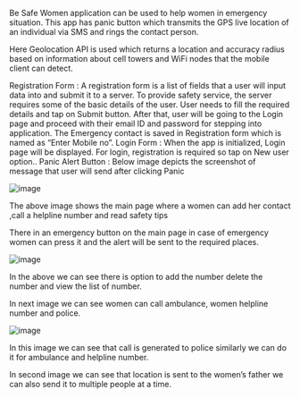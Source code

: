Be Safe Women application can be used to help women in emergency situation. This app has panic button which transmits
the GPS live location of an individual via SMS and rings the contact person.

Here Geolocation API is used which returns a location and accuracy radius based on information about cell towers and WiFi
nodes that the mobile client can detect.



Registration Form : 
A registration form is a list of fields that a user will input data into 
and submit it to a server. To provide safety service, the server 
requires some of the basic details of the user. User needs to fill 
the required details and tap on Submit button. After that, user will 
be going to the Login page and proceed with their email ID and 
password for stepping into application. The Emergency contact is 
saved in Registration form which is named as “Enter Mobile no”. 
Login Form : 
When the app is initialized, Login page will be displayed. For login, 
registration is required so tap on New user option.. 
Panic Alert Button : 
Below image depicts the screenshot of message that user will 
send after clicking Panic

![image](https://user-images.githubusercontent.com/84896867/202672807-01c14815-0dcf-4ffa-adec-f74a5c64b28e.png)

The above image shows the main page where a women can add her contact ,call a helpline number and read safety tips  
  
There in an emergency button on the main page in case of emergency  women can press it and the alert will  be sent to the required places.  
  
![image](https://user-images.githubusercontent.com/84896867/202673028-eff1e955-88bd-430c-b225-5cc61b1a0f7a.png)
  
  In the above we can see there is option to add the number delete the number and view the list of number.  
  
In next image we can see women can call ambulance, women helpline number and police.  
  
  
  
  
  
  ![image](https://user-images.githubusercontent.com/84896867/202673163-2032b067-0c30-4dd8-8900-8285966dfcc5.png)

    
 
In this image we can see that call is generated to police similarly we can do it for ambulance and helpline number.  
  
In second image we can see that location is sent to the women’s father we can also send it to multiple people at a time.  
  


